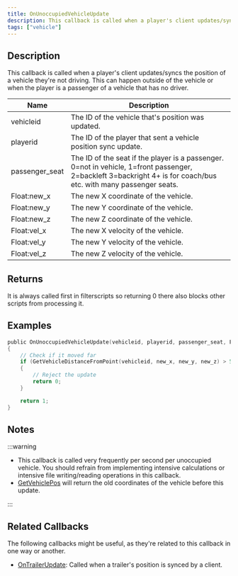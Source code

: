 ```yaml
---
title: OnUnoccupiedVehicleUpdate
description: This callback is called when a player's client updates/syncs the position of a vehicle they're not driving.
tags: ["vehicle"]
---
```


## Description

This callback is called when a player's client updates/syncs the position of a vehicle they're not driving. This can happen outside of the vehicle or when the player is a passenger of a vehicle that has no driver.

| Name           | Description                                                                                                                                                      |
| -------------- | ---------------------------------------------------------------------------------------------------------------------------------------------------------------- |
| vehicleid      | The ID of the vehicle that's position was updated.                                                                                                               |
| playerid       | The ID of the player that sent a vehicle position sync update.                                                                                                   |
| passenger_seat | The ID of the seat if the player is a passenger. 0=not in vehicle, 1=front passenger, 2=backleft 3=backright 4+ is for coach/bus etc. with many passenger seats. |
| Float:new_x    | The new X coordinate of the vehicle.                                                                                                                             |
| Float:new_y    | The new Y coordinate of the vehicle.                                                                                                                             |
| Float:new_z    | The new Z coordinate of the vehicle.                                                                                                                             |
| Float:vel_x    | The new X velocity of the vehicle.                                                                                                                               |
| Float:vel_y    | The new Y velocity of the vehicle.                                                                                                                               |
| Float:vel_z    | The new Z velocity of the vehicle.                                                                                                                               |

## Returns

It is always called first in filterscripts so returning 0 there also blocks other scripts from processing it.

## Examples

```c
public OnUnoccupiedVehicleUpdate(vehicleid, playerid, passenger_seat, Float:new_x, Float:new_y, Float:new_z, Float:vel_x, Float:vel_y, Float:vel_z)
{
    // Check if it moved far
    if (GetVehicleDistanceFromPoint(vehicleid, new_x, new_y, new_z) > 50.0)
    {
        // Reject the update
        return 0;
    }

    return 1;
}
```

## Notes

:::warning

- This callback is called very frequently per second per unoccupied vehicle. You should refrain from implementing intensive calculations or intensive file writing/reading operations in this callback.
- [GetVehiclePos](../functions/GetVehiclePos) will return the old coordinates of the vehicle before this update.

:::

## Related Callbacks

The following callbacks might be useful, as they're related to this callback in one way or another.

- [OnTrailerUpdate](OnTrailerUpdate): Called when a trailer's position is synced by a client.
